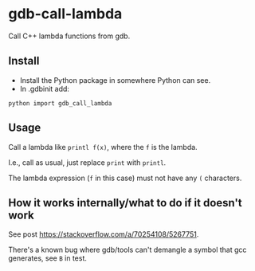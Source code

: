 # gdb-call-lambda
Call C++ lambda functions from gdb.

## Install

* Install the Python package in somewhere Python can see.
* In .gdbinit add:

```
python import gdb_call_lambda
```

## Usage

Call a lambda like `printl f(x)`, where the `f` is the lambda.

I.e., call as usual, just replace `print` with `printl`.

The lambda expression (`f` in this case) must not have any `(` characters.

## How it works internally/what to do if it doesn't work

See post https://stackoverflow.com/a/70254108/5267751.

There's a known bug where gdb/tools can't demangle a symbol that gcc generates, see `B` in test.

